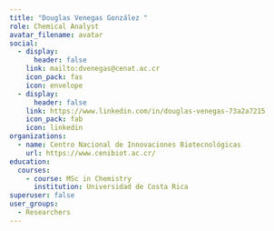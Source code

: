 ```yaml
---
title: "Douglas Venegas González "
role: Chemical Analyst
avatar_filename: avatar
social:
  - display:
      header: false
    link: mailto:dvenegas@cenat.ac.cr
    icon_pack: fas
    icon: envelope
  - display:
      header: false
    link: https://www.linkedin.com/in/douglas-venegas-73a2a7215
    icon_pack: fab
    icon: linkedin
organizations:
  - name: Centro Nacional de Innovaciones Biotecnológicas
    url: https://www.cenibiot.ac.cr/
education:
  courses:
    - course: MSc in Chemistry
      institution: Universidad de Costa Rica
superuser: false
user_groups:
  - Researchers
---
```

